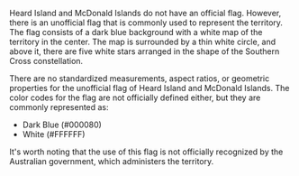 Heard Island and McDonald Islands do not have an official flag. However, there is an unofficial flag that is commonly used to represent the territory. The flag consists of a dark blue background with a white map of the territory in the center. The map is surrounded by a thin white circle, and above it, there are five white stars arranged in the shape of the Southern Cross constellation. 

There are no standardized measurements, aspect ratios, or geometric properties for the unofficial flag of Heard Island and McDonald Islands. The color codes for the flag are not officially defined either, but they are commonly represented as:

- Dark Blue (#000080)
- White (#FFFFFF)

It's worth noting that the use of this flag is not officially recognized by the Australian government, which administers the territory.